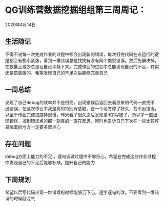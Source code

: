 # QG训练营数据挖掘组组第三周周记：

2020年4月14日

## 生活随记

不得不说每一次完成作业的过程中都会出现新的错误，每次打完代码在点运行的键是都会有些小紧张，看到一堆错误总是找找有没有同个类型错误，然后先解决掉，在数量上减少总是让自己平静下来。完成作业的过程中总能发现自己的不足，其实还是蛮感激的，希望发现自己的不足之后能够完善自己

## 一周总结

发现了自己debug的效率并不是很高，出现错误后返回去看原来的代码一直找不出错误，在这次作业中我是真的特别有感触，在一个地方停了好久，找不出错误，以至于作业完成进度特别慢，昨天看了很久之后发现是i和1写错了，所以才一直出现错误，找到错误点的那一刻真的一直在反思，同时也告诉自己下次在一些比较容易搞混的地方一定要多留点心



## 存在问题

debug方面上能力的不足 ，逐句调试过程中不够细心，希望在完成这些作业过程中发现自己的不足后能够补缺，提升自己的能力



## 下周规划

希望以后写代码出现一堆错误的时候能够沉下心，逐字逐句的改，不要看到一堆错误的时候就泄气

